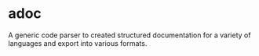 adoc
====

A generic code parser to created structured documentation for a variety of languages and export into various formats.
